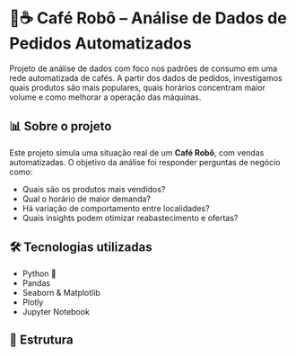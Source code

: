 # 🤖☕ Café Robô – Análise de Dados de Pedidos Automatizados

Projeto de análise de dados com foco nos padrões de consumo em uma rede automatizada de cafés. A partir dos dados de pedidos, investigamos quais produtos são mais populares, quais horários concentram maior volume e como melhorar a operação das máquinas.

## 📊 Sobre o projeto

Este projeto simula uma situação real de um **Café Robô**, com vendas automatizadas. O objetivo da análise foi responder perguntas de negócio como:

- Quais são os produtos mais vendidos?
- Qual o horário de maior demanda?
- Há variação de comportamento entre localidades?
- Quais insights podem otimizar reabastecimento e ofertas?

## 🛠️ Tecnologias utilizadas

- Python 🐍
- Pandas
- Seaborn & Matplotlib
- Plotly
- Jupyter Notebook

## 📁 Estrutura
